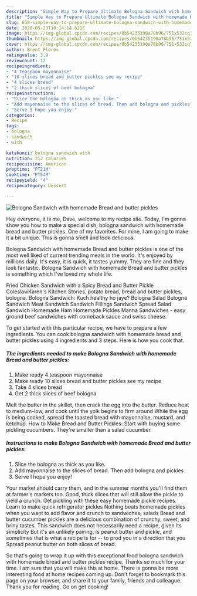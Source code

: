 ```yaml
---
description: "Simple Way to Prepare Ultimate Bologna Sandwich with homemade Bread and butter pickles"
title: "Simple Way to Prepare Ultimate Bologna Sandwich with homemade Bread and butter pickles"
slug: 650-simple-way-to-prepare-ultimate-bologna-sandwich-with-homemade-bread-and-butter-pickles
date: 2020-05-23T10:14:14.621Z
image: https://img-global.cpcdn.com/recipes/0b54235190a78b96/751x532cq70/bologna-sandwich-with-homemade-bread-and-butter-pickles-recipe-main-photo.jpg
thumbnail: https://img-global.cpcdn.com/recipes/0b54235190a78b96/751x532cq70/bologna-sandwich-with-homemade-bread-and-butter-pickles-recipe-main-photo.jpg
cover: https://img-global.cpcdn.com/recipes/0b54235190a78b96/751x532cq70/bologna-sandwich-with-homemade-bread-and-butter-pickles-recipe-main-photo.jpg
author: Brent Flores
ratingvalue: 3.9
reviewcount: 12
recipeingredient:
- "4 teaspoon mayonnaise"
- "10 slices bread and butter pickles see my recipe"
- "4 slices bread"
- "2 thick slices of beef bologna"
recipeinstructions:
- "Slice the bologna as thick as you like."
- "Add mayonnaise to the slices of bread. Then add bologna and pickles"
- "Serve I hope you enjoy!"
categories:
- Recipe
tags:
- bologna
- sandwich
- with

katakunci: bologna sandwich with 
nutrition: 212 calories
recipecuisine: American
preptime: "PT21M"
cooktime: "PT54M"
recipeyield: "4"
recipecategory: Dessert

---
```



![Bologna Sandwich with homemade Bread and butter pickles](https://img-global.cpcdn.com/recipes/0b54235190a78b96/751x532cq70/bologna-sandwich-with-homemade-bread-and-butter-pickles-recipe-main-photo.jpg)

Hey everyone, it is me, Dave, welcome to my recipe site. Today, I'm gonna show you how to make a special dish, bologna sandwich with homemade bread and butter pickles. One of my favorites. For mine, I am going to make it a bit unique. This is gonna smell and look delicious.

Bologna Sandwich with homemade Bread and butter pickles is one of the most well liked of current trending meals in the world. It's enjoyed by millions daily. It's easy, it is quick, it tastes yummy. They are fine and they look fantastic. Bologna Sandwich with homemade Bread and butter pickles is something which I've loved my whole life.

Fried Chicken Sandwich with a Spicy Bread and Butter Pickle ColeslawKaren&#39;s Kitchen Stories. potato bread, bread and butter pickles, bologna. Bologna Sandwich: Kuch healthy ho jaye? Bologna Salad Bologna Sandwich Meat Sandwich Sandwich Fillings Sandwich Spread Salad Sandwich Homemade Ham Homemade Pickles Manna Sandwiches - easy ground beef sandwiches with comeback sauce and swiss cheese.


To get started with this particular recipe, we have to prepare a few ingredients. You can cook bologna sandwich with homemade bread and butter pickles using 4 ingredients and 3 steps. Here is how you cook that.

<!--inarticleads1-->

##### The ingredients needed to make Bologna Sandwich with homemade Bread and butter pickles:

1. Make ready 4 teaspoon mayonnaise
1. Make ready 10 slices bread and butter pickles see my recipe
1. Take 4 slices bread
1. Get 2 thick slices of beef bologna


Melt the butter in the skillet, then crack the egg into the butter. Reduce heat to medium-low, and cook until the yolk begins to firm around While the egg is being cooked, spread the toasted bread with mayonnaise, mustard, and ketchup. How to Make Bread and Butter Pickles: Start with buying some pickling cucumbers. They&#39;re smaller than a salad cucumber. 

<!--inarticleads2-->

##### Instructions to make Bologna Sandwich with homemade Bread and butter pickles:

1. Slice the bologna as thick as you like.
1. Add mayonnaise to the slices of bread. Then add bologna and pickles
1. Serve I hope you enjoy!


Your market should carry them, and in the summer months you&#39;ll find them at farmer&#39;s markets too. Good, thick slices that will still allow the pickle to yield a crunch. Get pickling with these easy homemade pickle recipes. Learn to make quick refrigerator pickles Nothing beats homemade pickles when you want to add flavor and crunch to sandwiches, salads Bread and butter cucumber pickles are a delicious combination of crunchy, sweet, and briny tastes. This sandwich does not necessarily need a recipe, given its simplicity But it&#39;s an unlikely pairing, is peanut butter and pickle, and sometimes that is what a recipe is for -- to prod you in a direction that you Spread peanut butter on both slices of bread. 

So that's going to wrap it up with this exceptional food bologna sandwich with homemade bread and butter pickles recipe. Thanks so much for your time. I am sure that you will make this at home. There is gonna be more interesting food at home recipes coming up. Don't forget to bookmark this page on your browser, and share it to your family, friends and colleague. Thank you for reading. Go on get cooking!
